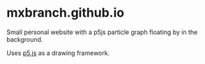 # mxbranch.github.io

Small personal website with a p5js particle graph floating by in the background.

Uses [p5.js](https://p5js.org/) as a drawing framework.
